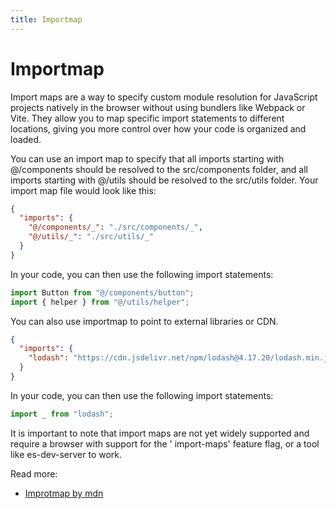 ```yaml
---
title: Importmap
---
```


# Importmap

Import maps are a way to specify custom module resolution for JavaScript projects natively in the browser without using
bundlers like Webpack or Vite. They allow you to map specific import statements to different locations, giving you more
control over how your code is organized and loaded.

You can use an import map to specify that all imports starting with @/components should be resolved to the
src/components folder, and all imports starting with @/utils should be resolved to the src/utils folder. Your import map
file would look like this:

```json
{
  "imports": {
    "@/components/_": "./src/components/_",
    "@/utils/_": "./src/utils/_"
  }
}
```

In your code, you can then use the following import statements:

```js
import Button from "@/components/button";
import { helper } from "@/utils/helper";
```

You can also use importmap to point to external libraries or CDN.

```json
{
  "imports": {
    "lodash": "https://cdn.jsdelivr.net/npm/lodash@4.17.20/lodash.min.js"
  }
}
```

In your code, you can then use the following import statements:

```js
import _ from "lodash";
```

It is important to note that import maps are not yet widely supported and require a browser with support for the '
import-maps' feature flag, or a tool like es-dev-server to work.

Read more:

- [Improtmap by mdn](https://developer.mozilla.org/en-US/docs/Web/HTML/Element/script/type/importmap)
